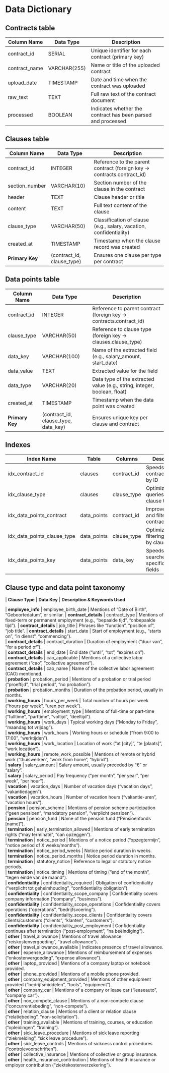 # Data Dictionary

## Contracts table

| Column Name   | Data Type    | Description                                                  |
| ------------- | ------------ | ------------------------------------------------------------ |
| contract_id   | SERIAL       | Unique identifier for each contract (primary key)            |
| contract_name | VARCHAR(255) | Name or title of the uploaded contract                       |
| upload_date   | TIMESTAMP    | Date and time when the contract was uploaded                 |
| raw_text      | TEXT         | Full raw text of the contract document                       |
| processed     | BOOLEAN      | Indicates whether the contract has been parsed and processed |

## Clauses table

| Column Name     | Data Type                  | Description                                                            |
| --------------- | -------------------------- | ---------------------------------------------------------------------- |
| contract_id     | INTEGER                    | Reference to the parent contract (foreign key → contracts.contract_id) |
| section_number  | VARCHAR(10)                | Section number of the clause in the contract                           |
| header          | TEXT                       | Clause header or title                                                 |
| content         | TEXT                       | Full text content of the clause                                        |
| clause_type     | VARCHAR(50)                | Classification of clause (e.g., salary, vacation, confidentiality)     |
| created_at      | TIMESTAMP                  | Timestamp when the clause record was created                           |
| **Primary Key** | (contract_id, clause_type) | Ensures one clause per type per contract                               |

## Data points table

| Column Name     | Data Type                            | Description                                                              |
| --------------- | ------------------------------------ | ------------------------------------------------------------------------ |
| contract_id     | INTEGER                              | Reference to parent contract (foreign key → contracts.contract_id)       |
| clause_type     | VARCHAR(50)                          | Reference to clause type (foreign key → clauses.clause_type)             |
| data_key        | VARCHAR(100)                         | Name of the extracted field (e.g., salary_amount, start_date)            |
| data_value      | TEXT                                 | Extracted value for the field                                            |
| data_type       | VARCHAR(20)                          | Data type of the extracted value (e.g., string, integer, boolean, float) |
| created_at      | TIMESTAMP                            | Timestamp when the data point was created                                |
| **Primary Key** | (contract_id, clause_type, data_key) | Ensures unique key per clause and contract                               |

## Indexes

| Index Name                  | Table       | Columns     | Description                                 |
| --------------------------- | ----------- | ----------- | ------------------------------------------- |
| idx_contract_id             | clauses     | contract_id | Speeds up contract lookup by ID             |
| idx_clause_type             | clauses     | clause_type | Optimizes queries by clause type            |
| idx_data_points_contract    | data_points | contract_id | Improves joins and filtering by contract    |
| idx_data_points_clause_type | data_points | clause_type | Optimizes filtering/grouping by clause type |
| idx_data_points_key         | data_points | data_key    | Speeds up searches for specific data fields |


## Clause type and data point taxonomy

| **Clause Type**      | **Data Key**                     | **Description & Keywords Used**          

| **employee_info**    | employee_birth_date              | Mentions of “Date of Birth”, “Geboortedatum”, or similar. 
| **contract_details** | contract_type                    | Mentions of fixed-term or permanent employment (e.g., “bepaalde tijd”, “onbepaalde tijd”).
| **contract_details** | job_title                        | Phrases like “function”, “position of”, “job title”. 
| **contract_details** | start_date                       | Start of employment (e.g., “starts on”, “in dienst”, “commencing”).  
| **contract_details** | contract_duration                | Duration of employment (“duur van”, “for a period of”).            
| **contract_details** | end_date                         | End date (“until”, “tot”, “expires on”).                                                         
| **contract_details** | cao_applicable                   | Mentions of a collective labor agreement (“cao”, “collective agreement”).                                 
| **contract_details** | cao_name                         | Name of the collective labor agreement (CAO) mentioned.                                                      
| **probation**        | probation_period                 | Mentions of a probation or trial period (“proeftijd”, “trial period”, “no probation”).                 
| **probation**        | probation_months                 | Duration of the probation period, usually in months.                                                  
| **working_hours**    | hours_per_week                   | Total number of hours per week (“hours per week”, “uren per week”).                                  
| **working_hours**    | employment_type                  | Mentions of full-time or part-time (“fulltime”, “parttime”, “voltijd”, “deeltijd”).                        
| **working_hours**    | work_days                        | Typical working days (“Monday to Friday”, “maandag tot vrijdag”).                                    
| **working_hours**    | work_hours                       | Working hours or schedule (“from 9:00 to 17:00”, “werktijden”).                                     
| **working_hours**    | work_location                    | Location of work (“at [city]”, “te [plaats]”, “work location”).                                       
| **working_hours**    | remote_work_possible             | Mentions of remote or hybrid work (“thuiswerken”, “work from home”, “hybrid”).                     
| **salary**           | salary_amount                    | Salary amount, usually preceded by “€” or “salary”.                                                   
| **salary**           | salary_period                    | Pay frequency (“per month”, “per year”, “per week”, “per hour”).                                        
| **vacation**         | vacation_days                    | Number of vacation days (“vacation days”, “vakantiedagen”).                                            
| **vacation**         | vacation_hours                   | Number of vacation hours (“vakantie-uren”, “vacation hours”).                                         
| **pension**          | pension_scheme                   | Mentions of pension scheme participation (“geen pensioen”, “mandatory pension”, “verplicht pensioen”).       
| **pension**          | pension_fund                     | Name of the pension fund (“Pensioenfonds [name]”).                                                    
| **termination**      | early_termination_allowed        | Mentions of early termination rights (“may terminate”, “can opzeggen”).                                
| **termination**      | notice_period                    | Mentions of a notice period (“opzegtermijn”, “notice period of X weeks/months”).                      
| **termination**      | notice_period_weeks              | Notice period duration in weeks.                                                                          
| **termination**      | notice_period_months             | Notice period duration in months.                                                                    
| **termination**      | statutory_notice                 | Reference to legal or statutory notice periods.                                                     
| **termination**      | notice_timing                    | Mentions of timing (“end of the month”, “tegen einde van de maand”).                                  
| **confidentiality**  | confidentiality_required         | Obligation of confidentiality (“verplicht tot geheimhouding”, “confidentiality obligation”).          
| **confidentiality**  | confidentiality_scope_company    | Confidentiality covers company information (“company”, “business”).                                  
| **confidentiality**  | confidentiality_scope_operations | Confidentiality covers operations (“operations”, “bedrijfsvoering”).                                 
| **confidentiality**  | confidentiality_scope_clients    | Confidentiality covers clients/customers (“clients”, “klanten”, “customers”).                         
| **confidentiality**  | confidentiality_post_employment  | Confidentiality continues after termination (“post-employment”, “na beëindiging”).                     
| **other**            | travel_allowance                 | Mentions of travel allowance (“reiskostenvergoeding”, “travel allowance”).                            
| **other**            | travel_allowance_available       | Indicates presence of travel allowance.                                                             
| **other**            | expense_allowance                | Mentions of reimbursement of expenses (“onkostenvergoeding”, “expense allowance”).                          
| **other**            | laptop_provided                  | Mentions of a company laptop or notebook provided.                                                          
| **other**            | phone_provided                   | Mentions of a mobile phone provided.                                                                  
| **other**            | company_equipment_provided       | Mentions of other equipment provided (“bedrijfsmiddelen”, “tools”, “equipment”).                     
| **other**            | company_car                      | Mentions of a company or lease car (“leaseauto”, “company car”).                                     
| **other**            | non_compete_clause               | Mentions of a non-compete clause (“concurrentiebeding”, “non-compete”).                                 
| **other**            | relation_clause                  | Mentions of a client or relation clause (“relatiebeding”, “non-solicitation”).                       
| **other**            | training_available               | Mentions of training, courses, or education (“opleidingen”, “training”).                                  
| **other**            | sick_leave_procedure             | Mentions of sick leave reporting (“ziekmelding”, “sick leave procedure”).                                 
| **other**            | sick_leave_controls              | Mentions of sickness control procedures (“controlevoorschriften”).                                  
| **other**            | collective_insurance             | Mentions of collective or group insurance.                                                            
| **other**            | health_insurance_contribution    | Mentions of health insurance or employer contribution (“ziektekostenverzekering”).                        
